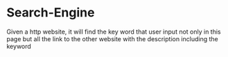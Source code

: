 # Search-Engine
Given a http website, it will find the key word that user input not only in this page but all the link to the other website with the description including the keyword
